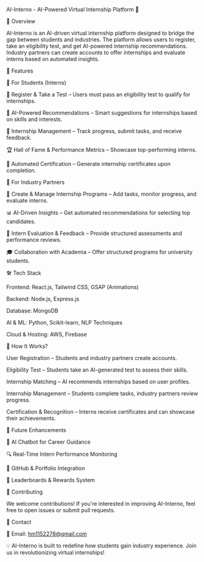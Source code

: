 AI-Interno - AI-Powered Virtual Internship Platform 🚀

📌 Overview

AI-Interno is an AI-driven virtual internship platform designed to bridge the gap between students and industries. The platform allows users to register, take an eligibility test, and get AI-powered internship recommendations. Industry partners can create accounts to offer internships and evaluate interns based on automated insights.

🌟 Features

🔹 For Students (Interns)

📝 Register & Take a Test – Users must pass an eligibility test to qualify for internships.

🎯 AI-Powered Recommendations – Smart suggestions for internships based on skills and interests.

💼 Internship Management – Track progress, submit tasks, and receive feedback.

🏆 Hall of Fame & Performance Metrics – Showcase top-performing interns.

📜 Automated Certification – Generate internship certificates upon completion.

🔹 For Industry Partners

🏢 Create & Manage Internship Programs – Add tasks, monitor progress, and evaluate interns.

📊 AI-Driven Insights – Get automated recommendations for selecting top candidates.

📝 Intern Evaluation & Feedback – Provide structured assessments and performance reviews.

🎓 Collaboration with Academia – Offer structured programs for university students.

🛠️ Tech Stack

Frontend: React.js, Tailwind CSS, GSAP (Animations)

Backend: Node.js, Express.js

Database: MongoDB

AI & ML: Python, Scikit-learn, NLP Techniques

Cloud & Hosting: AWS, Firebase

📌 How It Works?

User Registration – Students and industry partners create accounts.

Eligibility Test – Students take an AI-generated test to assess their skills.

Internship Matching – AI recommends internships based on user profiles.

Internship Management – Students complete tasks, industry partners review progress.

Certification & Recognition – Interns receive certificates and can showcase their achievements.

🚀 Future Enhancements

🤖 AI Chatbot for Career Guidance

🔍 Real-Time Intern Performance Monitoring

🔗 GitHub & Portfolio Integration

🏅 Leaderboards & Rewards System

🤝 Contributing

We welcome contributions! If you're interested in improving AI-Interno, feel free to open issues or submit pull requests.

📧 Contact

📩 Email: hm1152278@gmail.com

💡 AI-Interno is built to redefine how students gain industry experience. Join us in revolutionizing virtual internships!
